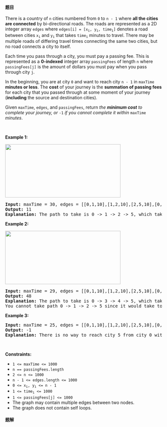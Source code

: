 #### 题目
<p>There is a country of <code>n</code> cities numbered from <code>0</code> to <code>n - 1</code> where <strong>all the cities are connected</strong> by bi-directional roads. The roads are represented as a 2D integer array <code>edges</code> where <code>edges[i] = [x<sub>i</sub>, y<sub>i</sub>, time<sub>i</sub>]</code> denotes a road between cities <code>x<sub>i</sub></code> and <code>y<sub>i</sub></code> that takes <code>time<sub>i</sub></code> minutes to travel. There may be multiple roads of differing travel times connecting the same two cities, but no road connects a city to itself.</p>

<p>Each time you pass through a city, you must pay a passing fee. This is represented as a <strong>0-indexed</strong> integer array <code>passingFees</code> of length <code>n</code> where <code>passingFees[j]</code> is the amount of dollars you must pay when you pass through city <code>j</code>.</p>

<p>In the beginning, you are at city <code>0</code> and want to reach city <code>n - 1</code> in <code>maxTime</code><strong> minutes or less</strong>. The <strong>cost</strong> of your journey is the <strong>summation of passing fees</strong> for each city that you passed through at some moment of your journey (<strong>including</strong> the source and destination cities).</p>

<p>Given <code>maxTime</code>, <code>edges</code>, and <code>passingFees</code>, return <em>the <strong>minimum cost</strong> to complete your journey, or </em><code>-1</code><em> if you cannot complete it within </em><code>maxTime</code><em> minutes</em>.</p>

<p>&nbsp;</p>
<p><strong class="example">Example 1:</strong></p>

<p><img alt="" src="https://assets.leetcode.com/uploads/2021/06/04/leetgraph1-1.png" style="width: 371px; height: 171px;" /></p>

<pre>
<strong>Input:</strong> maxTime = 30, edges = [[0,1,10],[1,2,10],[2,5,10],[0,3,1],[3,4,10],[4,5,15]], passingFees = [5,1,2,20,20,3]
<strong>Output:</strong> 11
<strong>Explanation:</strong> The path to take is 0 -&gt; 1 -&gt; 2 -&gt; 5, which takes 30 minutes and has $11 worth of passing fees.
</pre>

<p><strong class="example">Example 2:</strong></p>

<p><strong><img alt="" src="https://assets.leetcode.com/uploads/2021/06/04/copy-of-leetgraph1-1.png" style="width: 371px; height: 171px;" /></strong></p>

<pre>
<strong>Input:</strong> maxTime = 29, edges = [[0,1,10],[1,2,10],[2,5,10],[0,3,1],[3,4,10],[4,5,15]], passingFees = [5,1,2,20,20,3]
<strong>Output:</strong> 48
<strong>Explanation:</strong> The path to take is 0 -&gt; 3 -&gt; 4 -&gt; 5, which takes 26 minutes and has $48 worth of passing fees.
You cannot take path 0 -&gt; 1 -&gt; 2 -&gt; 5 since it would take too long.
</pre>

<p><strong class="example">Example 3:</strong></p>

<pre>
<strong>Input:</strong> maxTime = 25, edges = [[0,1,10],[1,2,10],[2,5,10],[0,3,1],[3,4,10],[4,5,15]], passingFees = [5,1,2,20,20,3]
<strong>Output:</strong> -1
<strong>Explanation:</strong> There is no way to reach city 5 from city 0 within 25 minutes.
</pre>

<p>&nbsp;</p>
<p><strong>Constraints:</strong></p>

<ul>
	<li><code>1 &lt;= maxTime &lt;= 1000</code></li>
	<li><code>n == passingFees.length</code></li>
	<li><code>2 &lt;= n &lt;= 1000</code></li>
	<li><code>n - 1 &lt;= edges.length &lt;= 1000</code></li>
	<li><code>0 &lt;= x<sub>i</sub>, y<sub>i</sub> &lt;= n - 1</code></li>
	<li><code>1 &lt;= time<sub>i</sub> &lt;= 1000</code></li>
	<li><code>1 &lt;= passingFees[j] &lt;= 1000</code>&nbsp;</li>
	<li>The graph may contain multiple edges between two nodes.</li>
	<li>The graph does not contain self loops.</li>
</ul>


 #### 题解